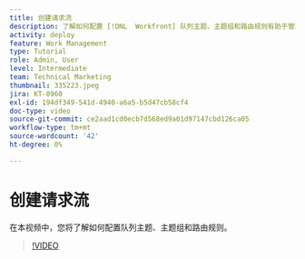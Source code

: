 ```yaml
---
title: 创建请求流
description: 了解如何配置 [!DNL  Workfront] 队列主题、主题组和路由规则有助于管理请求和工作摄取。
activity: deploy
feature: Work Management
type: Tutorial
role: Admin, User
level: Intermediate
team: Technical Marketing
thumbnail: 335223.jpeg
jira: KT-8960
exl-id: 194df349-541d-4940-a6a5-b5d47cb58cf4
doc-type: video
source-git-commit: ce2aad1cd0ecb7d568ed9a01d97147cbd126ca05
workflow-type: tm+mt
source-wordcount: '42'
ht-degree: 0%

---
```


# 创建请求流

在本视频中，您将了解如何配置队列主题、主题组和路由规则。

>[!VIDEO](https://video.tv.adobe.com/v/335223/?quality=12&learn=on)




